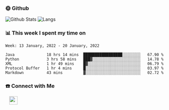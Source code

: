 

<h3> 🌞 Github</h3>

![Github Stats](https://github-readme-stats-beta-lovat.vercel.app/api?username=QiuYukang&count_private=true&show_icons=true&hide=stars)
![Langs](https://github-readme-stats-beta-lovat.vercel.app/api/top-langs/?username=QiuYukang&count_private=true&layout=compact)

<h3> 📊 This week I spent my time on</h3>

<!--START_SECTION:waka-->
```text
Week: 13 January, 2022 - 20 January, 2022

Java              18 hrs 14 mins  █████████████████░░░░░░░░   67.90 % 
Python            3 hrs 58 mins   ███▓░░░░░░░░░░░░░░░░░░░░░   14.78 % 
XML               1 hr 49 mins    █▓░░░░░░░░░░░░░░░░░░░░░░░   06.79 % 
Protocol Buffer   1 hr 4 mins     █░░░░░░░░░░░░░░░░░░░░░░░░   03.97 % 
Markdown          43 mins         ▓░░░░░░░░░░░░░░░░░░░░░░░░   02.72 % 
```
<!--END_SECTION:waka-->

<!--
<h3>🛠 Tech Stack</h3>

- 💻 &nbsp; Java | C | Matlab | C++ | Python
- 🌐 &nbsp; HTML | CSS | JavaScript | Bootstrap
- 🛢  &nbsp; MySQL | Redis
- 🔧 &nbsp; NS-3 | Git | Markdown
-->

<h3> ☎️ Connect with Me </h3>
&nbsp;&nbsp;
<a href="mailto:b612n@qq.com">
  <img href="mailto:b612n@qq.com" align="center" width="26px" src="https://github.com/TheDudeThatCode/TheDudeThatCode/blob/master/Assets/Gmail.svg" />
</a>
